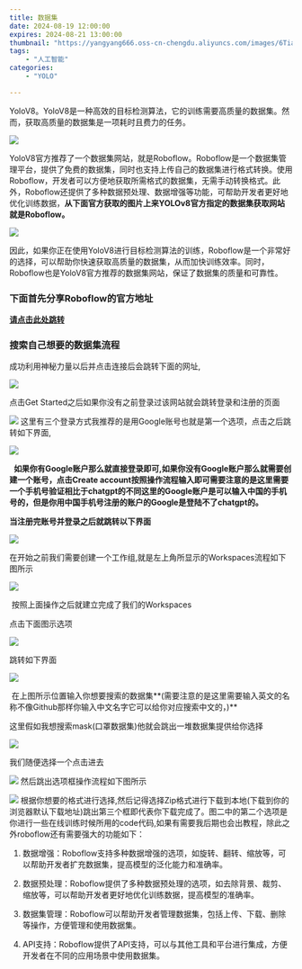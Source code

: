 ```yaml
---
title: 数据集
date: 2024-08-19 12:00:00
expires: 2024-08-21 13:00:00
thumbnail: "https://yangyang666.oss-cn-chengdu.aliyuncs.com/images/6TianNan3_4k_6e30c.jpg"
tags: 
    - "人工智能"
categories:
    - "YOLO"

---
```




YoloV8。YoloV8是一种高效的目标检测算法，它的训练需要高质量的数据集。然而，获取高质量的数据集是一项耗时且费力的任务。

![](https://yangyang666.oss-cn-chengdu.aliyuncs.com/typoraImages/ad4f0d35d5a24785bdf9b5d0517be144.png)

YoloV8官方推荐了一个数据集网站，就是Roboflow。Roboflow是一个数据集管理平台，提供了免费的数据集，同时也支持上传自己的数据集进行格式转换。使用Roboflow，开发者可以方便地获取所需格式的数据集，无需手动转换格式。此外，Roboflow还提供了多种数据预处理、数据增强等功能，可帮助开发者更好地优化训练数据，**从下面官方获取的图片上来YOLOv8官方指定的数据集获取网站就是Roboflow。**

![](https://yangyang666.oss-cn-chengdu.aliyuncs.com/typoraImages/f1d1f09f485f423ba47df662c9c4f451.png)

因此，如果你正在使用YoloV8进行目标检测算法的训练，Roboflow是一个非常好的选择，可以帮助你快速获取高质量的数据集，从而加快训练效率。同时，Roboflow也是YoloV8官方推荐的数据集网站，保证了数据集的质量和可靠性。

### **下面首先分享Roboflow的官方地址**

**[请点击此处跳转](https://roboflow.com/ "请点击此处跳转")**

### 搜索自己想要的数据集流程

成功利用神秘力量以后并点击连接后会跳转下面的网址,

![](https://yangyang666.oss-cn-chengdu.aliyuncs.com/typoraImages/2330ab877e144be58a4264f69457bce1.png)

点击Get Started之后如果你没有之前登录过该网站就会跳转登录和注册的页面

![](https://img-blog.csdnimg.cn/a054b6098518427d8ecb840d46f7cf63.png) 这里有三个登录方式我推荐的是用Google账号也就是第一个选项，点击之后跳转如下界面,

![](https://yangyang666.oss-cn-chengdu.aliyuncs.com/typoraImages/83af5512f3b048189a971c3ca94e4bed.png)

  **如果你有Google账户那么就直接登录即可,如果你没有Google账户那么就需要创建一个账号，点击Create account按照操作流程输入即可需要注意的是这里需要一个手机号验证相比于chatgpt的不同这里的Google账户是可以输入中国的手机号的，但是你用中国手机号注册的账户的Google是登陆不了chatgpt的。**

**当注册完账号并登录之后就跳转以下界面**

![](https://yangyang666.oss-cn-chengdu.aliyuncs.com/typoraImages/4116ba4cba7a43feaa3ae597e950bf19.png)

在开始之前我们需要创建一个工作组,就是左上角所显示的Workspaces流程如下图所示 

![](https://yangyang666.oss-cn-chengdu.aliyuncs.com/typoraImages/18f99ea2585240a68a9be1f457693ef3.png)

 按照上面操作之后就建立完成了我们的Workspaces

点击下面图示选项

![](https://yangyang666.oss-cn-chengdu.aliyuncs.com/typoraImages/725df3223aaf49aa8f065a60aca9db97.png)

跳转如下界面

![](https://yangyang666.oss-cn-chengdu.aliyuncs.com/typoraImages/5b62b21f8616430088b28f006e8ff810.png)

 在上图所示位置输入你想要搜索的数据集**(需要注意的是这里需要输入英文的名称不像Github那样你输入中文名字它可以给你对应搜索中文的，)** 

这里假如我想搜索mask(口罩数据集)他就会跳出一堆数据集提供给你选择

![](https://yangyang666.oss-cn-chengdu.aliyuncs.com/typoraImages/f9b8fb22d99a48b99393ee39f6eed8a8.png)

我们随便选择一个点击进去

![](https://yangyang666.oss-cn-chengdu.aliyuncs.com/typoraImages/d39aeb842f7f47f5a3e411b62f1727cd.png) 然后跳出选项框操作流程如下图所示

![](https://yangyang666.oss-cn-chengdu.aliyuncs.com/typoraImages/682b82d399054b718f8e0a5c0ca0ac7c.png) 根据你想要的格式进行选择,然后记得选择Zip格式进行下载到本地(下载到你的浏览器默认下载地址)跳出第三个框即代表你下载完成了。图二中的第二个选项是你进行一些在线训练时候所用的code代码,如果有需要我后期也会出教程，除此之外roboflow还有需要强大的功能如下：

1.  数据增强：Roboflow支持多种数据增强的选项，如旋转、翻转、缩放等，可以帮助开发者扩充数据集，提高模型的泛化能力和准确率。
    
2.  数据预处理：Roboflow提供了多种数据预处理的选项，如去除背景、裁剪、缩放等，可以帮助开发者更好地优化训练数据，提高模型的准确率。
    
3.  数据集管理：Roboflow可以帮助开发者管理数据集，包括上传、下载、删除等操作，方便管理和使用数据集。
    
4.  API支持：Roboflow提供了API支持，可以与其他工具和平台进行集成，方便开发者在不同的应用场景中使用数据集。
    

